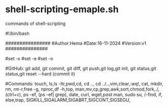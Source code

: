 # shell-scripting-emaple.sh
commands of shell-scripting

#!/bin/bash

################
#Author:Hema
#Date:16-11-2024
#Version:v1
###############

#set -x
#set -e
#set -o

#GitHub: git add, git commit, git diff, git push,git log,git init, git status,git status,git reset --hard (commit it)

#Commands: touch, ls,ls -ltr,pwd,cd, cd .., cd ../..,vim,clear,:wq!, cat, mkdir, rm, rm-r,free -g, nproc,df -h,top, man,mv,cp,grep,awk,sort,chmod,fork,./, (ctrl+c), ps -ef, (ps -ef| grep), date, curl, wget,post man, sudo su, /-find, if, else,trap, SIGKILL,SIGALARM,SIGABRT,SIGCONT,SIGSEGU,
